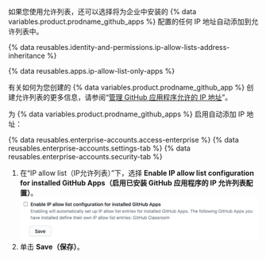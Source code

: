 如果您使用允许列表，还可以选择将为企业中安装的 {% data variables.product.prodname_github_apps %} 配置的任何 IP 地址自动添加到允许列表中。

{% data reusables.identity-and-permissions.ip-allow-lists-address-inheritance %}

{% data reusables.apps.ip-allow-list-only-apps %}

有关如何为您创建的 {% data variables.product.prodname_github_app %} 创建允许列表的更多信息，请参阅“[管理 GitHub 应用程序允许的 IP 地址](/developers/apps/building-github-apps/managing-allowed-ip-addresses-for-a-github-app)”。

为 {% data variables.product.prodname_github_apps %} 启用自动添加 IP 地址：

{% data reusables.enterprise-accounts.access-enterprise %}
{% data reusables.enterprise-accounts.settings-tab %}
{% data reusables.enterprise-accounts.security-tab %}
1. 在“IP allow list（IP允许列表）”下，选择 **Enable IP allow list configuration for installed GitHub Apps（启用已安装 GitHub 应用程序的 IP 允许列表配置）**。 ![允许 GitHub 应用程序 IP 地址的复选框](/assets/images/help/security/enable-ip-allowlist-githubapps-checkbox.png)
1. 单击 **Save（保存）**。
